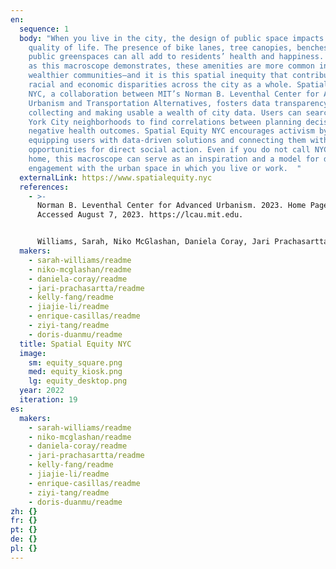```yaml
---
en:
  sequence: 1
  body: "When you live in the city, the design of public space impacts your
    quality of life. The presence of bike lanes, tree canopies, benches, and
    public greenspaces can all add to residents’ health and happiness. However,
    as this macroscope demonstrates, these amenities are more common in whiter,
    wealthier communities—and it is this spatial inequity that contributes to
    racial and economic disparities across the city as a whole. Spatial Equity
    NYC, a collaboration between MIT’s Norman B. Leventhal Center for Advanced
    Urbanism and Transportation Alternatives, fosters data transparency by
    collecting and making usable a wealth of city data. Users can search New
    York City neighborhoods to find correlations between planning decisions and
    negative health outcomes. Spatial Equity NYC encourages activism by
    equipping users with data-driven solutions and connecting them with
    opportunities for direct social action. Even if you do not call NYC your
    home, this macroscope can serve as an inspiration and a model for data-based
    engagement with the urban space in which you live or work.  "
  externalLink: https://www.spatialequity.nyc
  references:
    - >-
      Norman B. Leventhal Center for Advanced Urbanism. 2023. Home Page.
      Accessed August 7, 2023. https://lcau.mit.edu.


      Williams, Sarah, Niko McGlashan, Daniela Coray, Jari Prachasartta, Doris Duanmu, Kelly Fang, Ziyi Tang, Chance Jiajie Li, and Enrique Casillas. 2023. Spatial Equity NYC. In “19th Iteration (2023): Macroscopes as Digital Atlases.” Places & Spaces: Mapping Science, edited by Katy Börner, Lisel Record, and Todd Theriault. https://scimaps.org. 
  makers:
    - sarah-williams/readme
    - niko-mcglashan/readme
    - daniela-coray/readme
    - jari-prachasartta/readme
    - kelly-fang/readme
    - jiajie-li/readme
    - enrique-casillas/readme
    - ziyi-tang/readme
    - doris-duanmu/readme
  title: Spatial Equity NYC
  image:
    sm: equity_square.png
    med: equity_kiosk.png
    lg: equity_desktop.png
  year: 2022
  iteration: 19
es:
  makers:
    - sarah-williams/readme
    - niko-mcglashan/readme
    - daniela-coray/readme
    - jari-prachasartta/readme
    - kelly-fang/readme
    - jiajie-li/readme
    - enrique-casillas/readme
    - ziyi-tang/readme
    - doris-duanmu/readme
zh: {}
fr: {}
pt: {}
de: {}
pl: {}
---
```

